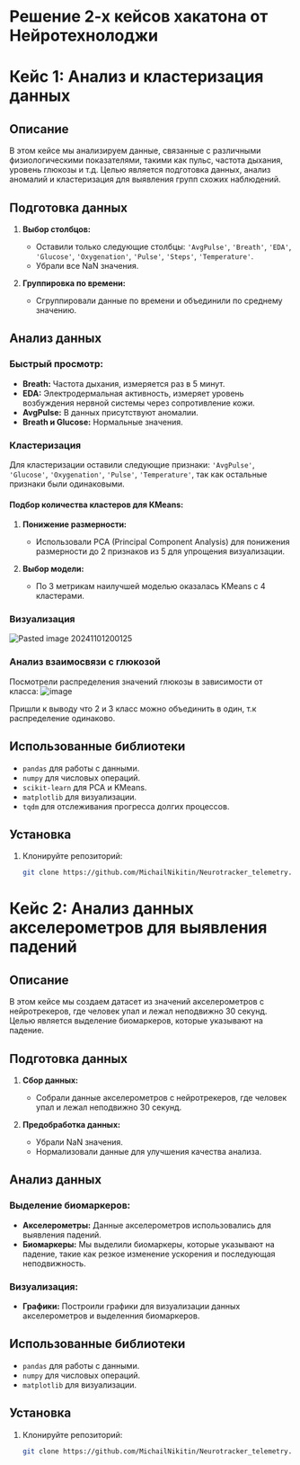 # Решение 2-х кейсов хакатона от Нейротехнолоджи


# Кейс 1: Анализ и кластеризация данных

## Описание
В этом кейсе мы анализируем данные, связанные с различными физиологическими показателями, такими как пульс, частота дыхания, уровень глюкозы и т.д. Целью является подготовка данных, анализ аномалий и кластеризация для выявления групп схожих наблюдений.

## Подготовка данных
1. **Выбор столбцов:**
   - Оставили только следующие столбцы: `'AvgPulse'`, `'Breath'`, `'EDA'`, `'Glucose'`, `'Oxygenation'`, `'Pulse'`, `'Steps'`, `'Temperature'`.
   - Убрали все NaN значения.

2. **Группировка по времени:**
   - Сгруппировали данные по времени и объединили по среднему значению.

## Анализ данных
### Быстрый просмотр:
- **Breath:** Частота дыхания, измеряется раз в 5 минут.
- **EDA:** Электродермальная активность, измеряет уровень возбуждения нервной системы через сопротивление кожи.
- **AvgPulse:** В данных присутствуют аномалии.
- **Breath и Glucose:** Нормальные значения.

### Кластеризация
Для кластеризации оставили следующие признаки: `'AvgPulse'`, `'Glucose'`, `'Oxygenation'`, `'Pulse'`, `'Temperature'`, так как остальные признаки были одинаковыми.

#### Подбор количества кластеров для KMeans:
1. **Понижение размерности:**
   - Использовали PCA (Principal Component Analysis) для понижения размерности до 2 признаков из 5 для упрощения визуализации.

2. **Выбор модели:**
   - По 3 метрикам наилучшей моделью оказалась KMeans с 4 кластерами.

### Визуализация
![Pasted image 20241101200125](https://github.com/user-attachments/assets/9370803e-8abe-4131-90a2-53b97e097656)

### Анализ взаимосвязи с глюкозой
Посмотрели распределения значений глюкозы в зависимости от класса:
![image](https://github.com/user-attachments/assets/02ea120d-15dc-4f99-854c-1201560d62bb)

Пришли к выводу что 2 и 3 класс можно объединить в один, т.к распределение одинаково.

## Использованные библиотеки
- `pandas` для работы с данными.
- `numpy` для числовых операций.
- `scikit-learn` для PCA и KMeans.
- `matplotlib` для визуализации.
- `tqdm` для отслеживания прогресса долгих процессов.

## Установка
1. Клонируйте репозиторий:
   ```sh
   git clone https://github.com/MichailNikitin/Neurotracker_telemetry.git


 # Кейс 2: Анализ данных акселерометров для выявления падений

## Описание
В этом кейсе мы создаем датасет из значений акселерометров с нейротрекеров, где человек упал и лежал неподвижно 30 секунд. Целью является выделение биомаркеров, которые указывают на падение.

## Подготовка данных
1. **Сбор данных:**
   - Собрали данные акселерометров с нейротрекеров, где человек упал и лежал неподвижно 30 секунд.

2. **Предобработка данных:**
   - Убрали NaN значения.
   - Нормализовали данные для улучшения качества анализа.

## Анализ данных
### Выделение биомаркеров:
- **Акселерометры:** Данные акселерометров использовались для выявления падений.
- **Биомаркеры:** Мы выделили биомаркеры, которые указывают на падение, такие как резкое изменение ускорения и последующая неподвижность.

### Визуализация:
- **Графики:** Построили графики для визуализации данных акселерометров и выделенния биомаркеров.

## Использованные библиотеки
- `pandas` для работы с данными.
- `numpy` для числовых операций.
- `matplotlib` для визуализации.

## Установка
1. Клонируйте репозиторий:
   ```sh
   git clone https://github.com/MichailNikitin/Neurotracker_telemetry.git
